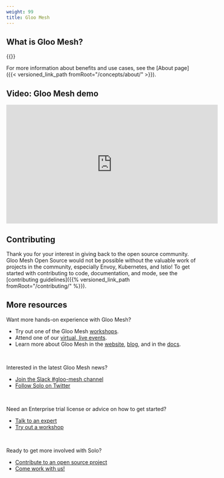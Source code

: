 ```yaml
---
weight: 99
title: Gloo Mesh
---
```


## What is Gloo Mesh?

{{<excerpt-include filename="concepts/about.md" panel="From the About page" />}}

For more information about benefits and use cases, see the [About page]({{< versioned_link_path fromRoot="/concepts/about/" >}}).

## Video: Gloo Mesh demo

<iframe width="560" height="315" src="https://www.youtube.com/embed/NHYb_RlmyrA" frameborder="0" allow="accelerometer; autoplay; encrypted-media; gyroscope; picture-in-picture" allowfullscreen></iframe>

## Contributing

Thank you for your interest in giving back to the open source community. Gloo Mesh Open Source would not be possible without the valuable work of projects in the community, especially Envoy, Kubernetes, and Istio! To get started with contributing to code, documentation, and mode, see the [contributing guidelines]({{% versioned_link_path fromRoot="/contributing/" %}}).

## More resources

Want more hands-on experience with Gloo Mesh?
* Try out one of the Gloo Mesh [workshops](https://workshops.solo.io/gloo-workshops/).
* Attend one of our [virtual, live events](https://www.solo.io/events-webinars/).
* Learn more about Gloo Mesh in the [website](https://www.solo.io/products/gloo-mesh/), [blog](https://www.solo.io/blog/), and in the [docs](https://docs.solo.io/gloo-mesh/latest).

<br>

Interested in the latest Gloo Mesh news?
* [Join the Slack #gloo-mesh channel](https://solo-io.slack.com/archives/CJQGK5TQ8)
* [Follow Solo on Twitter](https://twitter.com/soloio_inc)

<br>

Need an Enterprise trial license or advice on how to get started?
* [Talk to an expert](https://www.solo.io/company/talk-to-an-expert/)
* [Try out a workshop](https://workshops.solo.io/gloo-workshops/)

<br>

Ready to get more involved with Solo?
* [Contribute to an open source project](https://www.solo.io/open-source/)
* [Come work with us!](https://www.solo.io/company/careers/)
